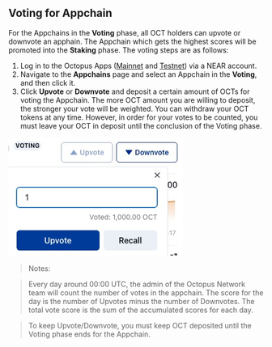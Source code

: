 ## Voting for Appchain

For the Appchains in the **Voting** phase, all OCT holders can upvote or downvote an apphain. The Appchain which gets the highest scores will be promoted into the **Staking** phase. The voting steps are as follows:

1. Log in to the Octopus Apps ([Mainnet](https://mainnet.oct.network) and [Testnet](https://testnet.oct.network)) via a NEAR account.
2. Navigate to the **Appchains** page and select an Appchain in the **Voting**, and then click it.
3. Click **Upvote** or **Downvote** and deposit a certain amount of ​OCTs for voting the Appchain. The more OCT amount you are willing to deposit, the stronger your vote will be weighted. You can withdraw your OCT tokens at any time. However, in order for your votes to be counted, you must leave your OCT in deposit until the conclusion of the Voting phase.

![voting appchain](./voting_appchain.jpg)

> Notes:

> Every day around 00:00 UTC, the admin of the Octopus Network team will count the number of votes in the appchain. The score for the day is the number of Upvotes minus the number of Downvotes. The total vote score is the sum of the accumulated scores for each day.

> To keep Upvote/Downvote, you must keep OCT deposited until the Voting phase ends for the Appchain.
